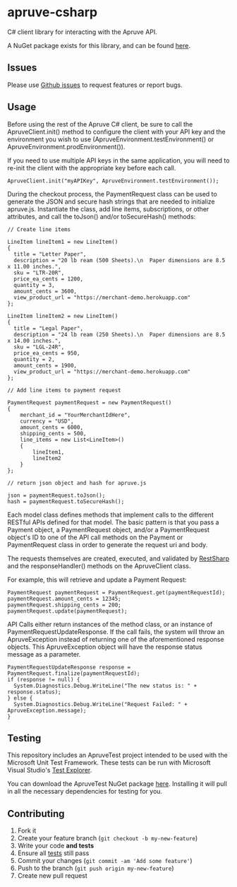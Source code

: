 apruve-csharp
=============

C# client library for interacting with the Apruve API.

A NuGet package exists for this library, and can be found [here](https://www.nuget.org/packages/Apruve/).



## Issues

Please use [Github issues](https://github.com/apruve/apruve-csharp/issues) to request features or report bugs.

## Usage

Before using the rest of the Apruve C# client, be sure to call the ApruveClient.init() method to configure the client with 
your API key and the environment you wish to use (ApruveEnvironment.testEnvironment() or ApruveEnvironment.prodEnvironment()).

If you need to use multiple API keys in the same application, you will need to re-init the client with the appropriate key before each call.

```
ApruveClient.init("myAPIKey", ApruveEnvironment.testEnvironment());
```

During the checkout process, the PaymentRequest class can be used to generate the JSON and secure hash strings that are needed to initialize apruve.js.  Instantiate the class, add line items, subscriptions, or other attributes, and call the
toJson() and/or toSecureHash() methods:

```
// Create line items

LineItem lineItem1 = new LineItem()
{
  title = "Letter Paper",
  description = "20 lb ream (500 Sheets).\n  Paper dimensions are 8.5 x 11.00 inches.",
  sku = "LTR-20R",
  price_ea_cents = 1200,
  quantity = 3,
  amount_cents = 3600,
  view_product_url = "https://merchant-demo.herokuapp.com"
};

LineItem lineItem2 = new LineItem()
{
  title = "Legal Paper",
  description = "24 lb ream (250 Sheets).\n  Paper dimensions are 8.5 x 14.00 inches.",
  sku = "LGL-24R",
  price_ea_cents = 950,
  quantity = 2,
  amount_cents = 1900,
  view_product_url = "https://merchant-demo.herokuapp.com"
};

// Add line items to payment request

PaymentRequest paymentRequest = new PaymentRequest()
{
    merchant_id = "YourMerchantIdHere",
    currency = "USD",
    amount_cents = 6000,
    shipping_cents = 500,
    line_items = new List<LineItem>()
    {
        lineItem1,
        lineItem2
    }
};

// return json object and hash for apruve.js 

json = paymentRequest.toJson();
hash = paymentRequest.toSecureHash();
```

Each model class defines methods that implement calls to the different RESTful APIs defined for that model.  The basic pattern is that you pass a Payment object, a PaymentRequest object, and/or a PaymentRequest object's ID to one of the API call methods on the Payment or PaymentRequest class in order to generate the request uri and body.

The requests themselves are created, executed, and validated by [RestSharp](http://restsharp.org/) and the responseHandler() methods on the ApruveClient class.

For example, 
this will retrieve and update a Payment Request:

```
PaymentRequest paymentRequest = PaymentRequest.get(paymentRequestId);
paymentRequest.amount_cents = 12345;
paymentRequest.shipping_cents = 200;
paymentRequest.update(paymentRequest);
```

API Calls either return instances of the method class, or an instance of PaymentRequestUpdateResponse. If the call fails, the system will throw an ApruveException instead of returning one of the aforementioned response objects. This ApruveException object will have the response status message as a parameter.

```
PaymentRequestUpdateResponse response = PaymentRequest.finalize(paymentRequestId);
if (response != null) {
  System.Diagnostics.Debug.WriteLine("The new status is: " + response.status);
} else {
  System.Diagnostics.Debug.WriteLine("Request Failed: " + ApruveException.message);
}
```

## Testing

This repository includes an ApruveTest project intended to be used with the Microsoft Unit Test Framework. These tests can be run with Microsoft Visual Studio's [Test Explorer](http://msdn.microsoft.com/en-us/library/hh270865.aspx).

You can download the ApruveTest NuGet package [here](https://www.nuget.org/packages/ApruveTest/). Installing it will pull in all the necessary dependencies for testing for you. 

## Contributing

1. Fork it
2. Create your feature branch (`git checkout -b my-new-feature`)
3. Write your code **and tests**
4. Ensure all [tests](#testing) still pass
5. Commit your changes (`git commit -am 'Add some feature'`)
6. Push to the branch (`git push origin my-new-feature`)
7. Create new pull request
